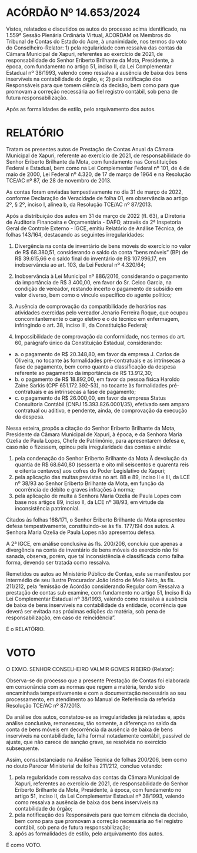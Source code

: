 # ACÓRDÃO Nº 14.653/2024

Vistos, relatados e discutidos os autos do processo acima identificado, na 1.559ª Sessão Plenária Ordinária Virtual, ACORDAM os Membros do Tribunal de Contas do Estado do Acre, à unanimidade, nos termos do voto do Conselheiro-Relator: 1) pela regularidade com ressalva das contas da Câmara Municipal de Xapuri, referentes ao exercício de 2021, de responsabilidade do Senhor Eriberto Brilhante da Mota, Presidente, à época, com fundamento no artigo 51, inciso II, da Lei Complementar Estadual nº 38/1993, valendo como ressalva a ausência de baixa dos bens inservíveis na contabilidade do órgão, e; 2) pela notificação dos Responsáveis para que tomem ciência da decisão, bem como para que promovam a correção necessária ao fiel registro contábil, sob pena de futura responsabilização.

Após as formalidades de estilo, pelo arquivamento dos autos.

# RELATÓRIO

Tratam os presentes autos de Prestação de Contas Anual da Câmara Municipal de Xapuri, referente ao exercício de 2021, de responsabilidade do Senhor Eriberto Brilhante da Mota, com fundamento nas Constituições Federal e Estadual, bem como na Lei Complementar Federal nº 101, de 4 de maio de 2000, Lei Federal nº 4.320, de 17 de março de 1964 e na Resolução TCE/AC nº 87, de 28 de novembro de 2013.

As contas foram enviadas tempestivamente no dia 31 de março de 2022, conforme Declaração de Veracidade de folha 01, em observância ao artigo 2º, § 2º, inciso I, alínea b, da Resolução TCE/AC nº 87/2013.

Após a distribuição dos autos em 31 de março de 2022 (fl. 63), a Diretoria de Auditoria Financeira e Orçamentária - DAFO, através da 2ª Inspetoria Geral de Controle Externo - IGCE, emitiu Relatório de Análise Técnica, de folhas 143/164, destacando as seguintes irregularidades:

1. Divergência na conta de inventário de bens móveis do exercício no valor de R$ 68.380,51, considerando o saldo da conta “bens móveis” (BP) de R$ 39.615,66 e o saldo final do inventário de R$ 107.996,17, em inobservância ao art. 103, da Lei Federal nº 4.320/64;

2. Inobservância à Lei Municipal nº 886/2016, considerando o pagamento da importância de R$ 3.400,00, em favor do Sr. Celco Garcia, na condição de vereador, restando incerto o pagamento de subsídio em valor diverso, bem como o vínculo específico do agente político;

3. Ausência de comprovação da compatibilidade de horários nas atividades exercidas pelo vereador Jenario Ferreira Roque, que ocupou concomitantemente o cargo eletivo e o de técnico em enfermagem, infringindo o art. 38, inciso III, da Constituição Federal;

4. Impossibilidade de comprovação da conformidade, nos termos do art. 60, parágrafo único da Constituição Estadual, considerando:

- a. o pagamento de R$ 20.348,80, em favor da empresa J. Carlos de Oliveira, no tocante às formalidades pré-contratuais e as intrínsecas a fase de pagamento, bem como quanto a classificação da despesa referente ao pagamento da importância de R$ 13.912,30;
- b. o pagamento de R$ 18.892,00, em favor da pessoa física Haroldo Zaine Sarkis (CPF 651.172.392-53), no tocante às formalidades pré-contratuais e as intrínsecas a fase de pagamento;
- c. o pagamento de R$ 26.000,00, em favor da empresa Status Consultoria Contábil (CNPJ 15.393.826.0001/35), efetivado sem amparo contratual ou aditivo, e pendente, ainda, de comprovação da execução da despesa.

Nessa esteira, propôs a citação do Senhor Eriberto Brilhante da Mota, Presidente da Câmara Municipal de Xapuri, à época, e da Senhora Maria Ozelia de Paula Lopes, Chefe de Patrimônio, para apresentarem defesa e, caso não o fizessem, opinou pela irregularidade das contas e ainda:

1. pela condenação do Senhor Eriberto Brilhante da Mota À devolução da quantia de R$ 68.640,80 (sessenta e oito mil seiscentos e quarenta reis e oitenta centavos) aos cofres do Poder Legislativo de Xapuri;
2. pela aplicação das multas previstas no art. 88 e 89, inciso II e III, da LCE nº 38/93 ao Senhor Eriberto Brilhante da Mota, em função da ocorrência de débito e graves infrações à norma;
3. pela aplicação de multa à Senhora Maria Ozelia de Paula Lopes com base nos artigos 89, inciso II, da LCE nº 38/93, em virtude da inconsistência patrimonial.

Citados às folhas 168/171, o Senhor Eriberto Brilhante da Mota apresentou defesa tempestivamente, constituindo-se às fls. 177/194 dos autos. A Senhora Maria Ozelia de Paula Lopes não apresentou defesa.

A 2ª IGCE, em análise conclusiva às fls. 200/206, concluiu que apenas a divergência na conta de inventário de bens móveis do exercício não foi sanada, observa, porém, que tal inconsistência é classificada como falha forma, devendo ser tratada como ressalva.

Remetidos os autos ao Ministério Público de Contas, este se manifestou por intermédio de seu Ilustre Procurador João Izidro de Melo Neto, às fls. 211/212, pela “emissão de Acórdão considerando Regular com Ressalva a prestação de contas sub examine, com fundamento no artigo 51, Inciso II da Lei Complementar Estadual nº 38/1993, valendo como ressalva a ausência de baixa de bens inservíveis na contabilidade da entidade, ocorrência que deverá ser evitada nas próximas edições da matéria, sob pena de responsabilização, em caso de reincidência”.

É o RELATÓRIO.

# VOTO

O EXMO. SENHOR CONSELHEIRO VALMIR GOMES RIBEIRO (Relator):

Observa-se do processo que a presente Prestação de Contas foi elaborada em consonância com as normas que regem a matéria, tendo sido encaminhada tempestivamente e com a documentação necessária ao seu processamento, em atendimento ao Manual de Referência da referida Resolução TCE/AC nº 87/2013.

Da análise dos autos, constatou-se as irregularidades já relatadas e, após análise conclusiva, remanesceu, tão somente, a diferença no saldo da conta de bens móveis em decorrência da ausência de baixa de bens inservíveis na contabilidade, falha formal notadamente contábil, passível de ajuste, que não carece de sanção grave, se resolvida no exercício subsequente.

Assim, consubstanciado na Análise Técnica de folhas 200/206, bem como no douto Parecer Ministerial de folhas 211/212, concluo votando:

1. pela regularidade com ressalva das contas da Câmara Municipal de Xapuri, referentes ao exercício de 2021, de responsabilidade do Senhor Eriberto Brilhante da Mota, Presidente, à época, com fundamento no artigo 51, inciso II, da Lei Complementar Estadual nº 38/1993, valendo como ressalva a ausência de baixa dos bens inservíveis na contabilidade do órgão;
2. pela notificação dos Responsáveis para que tomem ciência da decisão, bem como para que promovam a correção necessária ao fiel registro contábil, sob pena de futura responsabilização;
3. após as formalidades de estilo, pelo arquivamento dos autos.

É como VOTO.
